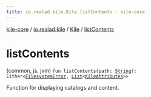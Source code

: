 ```yaml
---
title: io.realad.kile.Kile.listContents - kile-core
---
```


[kile-core](../../index.html) / [io.realad.kile](../index.html) / [Kile](index.html) / [listContents](./list-contents.html)

# listContents

(common, js, jvm) `fun listContents(path: `[`String`](https://kotlinlang.org/api/latest/jvm/stdlib/kotlin/-string/index.html)`): Either<`[`FilesystemError`](../../io.realad.kile.error/-filesystem-error/index.html)`, `[`List`](https://kotlinlang.org/api/latest/jvm/stdlib/kotlin.collections/-list/index.html)`<`[`KileAttributes`](../-kile-attributes/index.html)`>>`

Function for displaying catalogs and content.


